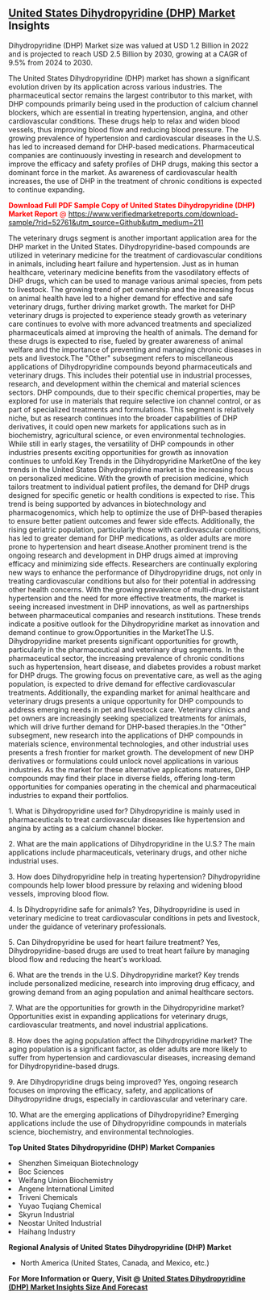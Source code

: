 <h2><a href="https://www.verifiedmarketreports.com/download-sample/?rid=52761&amp;utm_source=Github&amp;utm_medium=211" target="_blank">United States Dihydropyridine (DHP) Market</a> Insights</h2><p>Dihydropyridine (DHP) Market size was valued at USD 1.2 Billion in 2022 and is projected to reach USD 2.5 Billion by 2030, growing at a CAGR of 9.5% from 2024 to 2030.</p><p><p>The United States Dihydropyridine (DHP) market has shown a significant evolution driven by its application across various industries. The pharmaceutical sector remains the largest contributor to this market, with DHP compounds primarily being used in the production of calcium channel blockers, which are essential in treating hypertension, angina, and other cardiovascular conditions. These drugs help to relax and widen blood vessels, thus improving blood flow and reducing blood pressure. The growing prevalence of hypertension and cardiovascular diseases in the U.S. has led to increased demand for DHP-based medications. Pharmaceutical companies are continuously investing in research and development to improve the efficacy and safety profiles of DHP drugs, making this sector a dominant force in the market. As awareness of cardiovascular health increases, the use of DHP in the treatment of chronic conditions is expected to continue expanding.<p><span class=""><span style="color: #ff0000;"><strong>Download Full PDF Sample Copy of United States Dihydropyridine (DHP) Market Report</strong> @ </span><a href="https://www.verifiedmarketreports.com/download-sample/?rid=52761&amp;utm_source=Github&amp;utm_medium=211" target="_blank">https://www.verifiedmarketreports.com/download-sample/?rid=52761&amp;utm_source=Github&amp;utm_medium=211</a></span></p>The veterinary drugs segment is another important application area for the DHP market in the United States. Dihydropyridine-based compounds are utilized in veterinary medicine for the treatment of cardiovascular conditions in animals, including heart failure and hypertension. Just as in human healthcare, veterinary medicine benefits from the vasodilatory effects of DHP drugs, which can be used to manage various animal species, from pets to livestock. The growing trend of pet ownership and the increasing focus on animal health have led to a higher demand for effective and safe veterinary drugs, further driving market growth. The market for DHP veterinary drugs is projected to experience steady growth as veterinary care continues to evolve with more advanced treatments and specialized pharmaceuticals aimed at improving the health of animals. The demand for these drugs is expected to rise, fueled by greater awareness of animal welfare and the importance of preventing and managing chronic diseases in pets and livestock.The "Other" subsegment refers to miscellaneous applications of Dihydropyridine compounds beyond pharmaceuticals and veterinary drugs. This includes their potential use in industrial processes, research, and development within the chemical and material sciences sectors. DHP compounds, due to their specific chemical properties, may be explored for use in materials that require selective ion channel control, or as part of specialized treatments and formulations. This segment is relatively niche, but as research continues into the broader capabilities of DHP derivatives, it could open new markets for applications such as in biochemistry, agricultural science, or even environmental technologies. While still in early stages, the versatility of DHP compounds in other industries presents exciting opportunities for growth as innovation continues to unfold.Key Trends in the Dihydropyridine MarketOne of the key trends in the United States Dihydropyridine market is the increasing focus on personalized medicine. With the growth of precision medicine, which tailors treatment to individual patient profiles, the demand for DHP drugs designed for specific genetic or health conditions is expected to rise. This trend is being supported by advances in biotechnology and pharmacogenomics, which help to optimize the use of DHP-based therapies to ensure better patient outcomes and fewer side effects. Additionally, the rising geriatric population, particularly those with cardiovascular conditions, has led to greater demand for DHP medications, as older adults are more prone to hypertension and heart disease.Another prominent trend is the ongoing research and development in DHP drugs aimed at improving efficacy and minimizing side effects. Researchers are continually exploring new ways to enhance the performance of Dihydropyridine drugs, not only in treating cardiovascular conditions but also for their potential in addressing other health concerns. With the growing prevalence of multi-drug-resistant hypertension and the need for more effective treatments, the market is seeing increased investment in DHP innovations, as well as partnerships between pharmaceutical companies and research institutions. These trends indicate a positive outlook for the Dihydropyridine market as innovation and demand continue to grow.Opportunities in the MarketThe U.S. Dihydropyridine market presents significant opportunities for growth, particularly in the pharmaceutical and veterinary drug segments. In the pharmaceutical sector, the increasing prevalence of chronic conditions such as hypertension, heart disease, and diabetes provides a robust market for DHP drugs. The growing focus on preventative care, as well as the aging population, is expected to drive demand for effective cardiovascular treatments. Additionally, the expanding market for animal healthcare and veterinary drugs presents a unique opportunity for DHP compounds to address emerging needs in pet and livestock care. Veterinary clinics and pet owners are increasingly seeking specialized treatments for animals, which will drive further demand for DHP-based therapies.In the "Other" subsegment, new research into the applications of DHP compounds in materials science, environmental technologies, and other industrial uses presents a fresh frontier for market growth. The development of new DHP derivatives or formulations could unlock novel applications in various industries. As the market for these alternative applications matures, DHP compounds may find their place in diverse fields, offering long-term opportunities for companies operating in the chemical and pharmaceutical industries to expand their portfolios.<p>1. What is Dihydropyridine used for? Dihydropyridine is mainly used in pharmaceuticals to treat cardiovascular diseases like hypertension and angina by acting as a calcium channel blocker.<p>2. What are the main applications of Dihydropyridine in the U.S.? The main applications include pharmaceuticals, veterinary drugs, and other niche industrial uses.<p>3. How does Dihydropyridine help in treating hypertension? Dihydropyridine compounds help lower blood pressure by relaxing and widening blood vessels, improving blood flow.<p>4. Is Dihydropyridine safe for animals? Yes, Dihydropyridine is used in veterinary medicine to treat cardiovascular conditions in pets and livestock, under the guidance of veterinary professionals.<p>5. Can Dihydropyridine be used for heart failure treatment? Yes, Dihydropyridine-based drugs are used to treat heart failure by managing blood flow and reducing the heart's workload.<p>6. What are the trends in the U.S. Dihydropyridine market? Key trends include personalized medicine, research into improving drug efficacy, and growing demand from an aging population and animal healthcare sectors.<p>7. What are the opportunities for growth in the Dihydropyridine market? Opportunities exist in expanding applications for veterinary drugs, cardiovascular treatments, and novel industrial applications.<p>8. How does the aging population affect the Dihydropyridine market? The aging population is a significant factor, as older adults are more likely to suffer from hypertension and cardiovascular diseases, increasing demand for Dihydropyridine-based drugs.<p>9. Are Dihydropyridine drugs being improved? Yes, ongoing research focuses on improving the efficacy, safety, and applications of Dihydropyridine drugs, especially in cardiovascular and veterinary care.<p>10. What are the emerging applications of Dihydropyridine? Emerging applications include the use of Dihydropyridine compounds in materials science, biochemistry, and environmental technologies.</p><p><strong>Top United States Dihydropyridine (DHP) Market Companies</strong></p><div data-test-id=""><p><li>Shenzhen Simeiquan Biotechnology</li><li> Boc Sciences</li><li> Weifang Union Biochemistry</li><li> Angene International Limited</li><li> Triveni Chemicals</li><li> Yuyao Tuqiang Chemical</li><li> Skyrun Industrial</li><li> Neostar United Industrial</li><li> Haihang Industry</li></p><div><strong>Regional Analysis of&nbsp;United States Dihydropyridine (DHP) Market</strong></div><ul><li dir="ltr"><p dir="ltr">North America&nbsp;(United States, Canada, and Mexico, etc.)</p></li></ul><p><strong>For More Information or Query, Visit @&nbsp;</strong><strong><a href="https://www.verifiedmarketreports.com/product/global-dihydropyridine-dhp-market-2019-by-manufacturers-regions-type-and-application-forecast-to-2024/?utm_source=Github&amp;utm_medium=211" target="_blank">United States Dihydropyridine (DHP) Market Insights Size And Forecast</a></strong></p></div>
